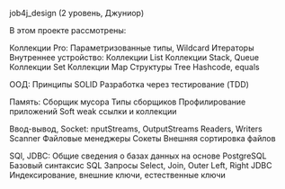 job4j_design (2 уровень, Джуниор)

В этом проекте рассмотрены:

Коллекции Pro: Параметризованные типы, Wildcard Итераторы Внутреннее устройство: Коллекции List Коллекции Stack, Queue Коллекции Set Коллекции Map Структуры Tree Hashcode, equals

ООД: Принципы SOLID Разработка через тестирование (TDD)

Память: Cборщик мусора Типы сборщиков Профилирование приложений Soft weak ссылки и коллекции

Ввод-вывод, Socket: nputStreams, OutputStreams Readers, Writers Scanner Файловые менеджеры Сокеты Внешняя сортировка файлов

SQl, JDBC: Общие сведения о базах данных на основе PostgreSQL Базовый синтаксис SQL Запросы Select, Join, Outer Left, Right JDBC Индексирование, внешние ключи, естественные ключи